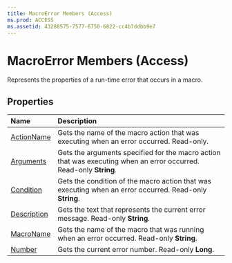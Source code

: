 ```yaml
---
title: MacroError Members (Access)
ms.prod: ACCESS
ms.assetid: 43288575-7577-6750-6822-cc4b7ddbb9e7
---
```



# MacroError Members (Access)


Represents the properties of a run-time error that occurs in a macro.


## Properties



|**Name**|**Description**|
|:-----|:-----|
|[ActionName](macroerror-actionname-property-access.md)|Gets the name of the macro action that was executing when an error occurred. Read-only.|
|[Arguments](macroerror-arguments-property-access.md)|Gets the arguments specified for the macro action that was executing when an error occurred. Read-only  **String**.|
|[Condition](macroerror-condition-property-access.md)|Gets the condition of the macro action that was executing when an error occurred. Read-only  **String**.|
|[Description](macroerror-description-property-access.md)|Gets the text that represents the current error message. Read-only  **String**.|
|[MacroName](macroerror-macroname-property-access.md)|Gets the name of the macro that was running when an error occurred. Read-only  **String**.|
|[Number](macroerror-number-property-access.md)|Gets the current error number. Read-only  **Long**.|

